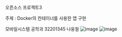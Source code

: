 오픈소스 프로젝트3


주제 : Docker의 컨테이너를 사용한 앱 구현

모바일시스템 공학과
32201345
나웅철
![image](https://github.com/No-366/opensource3-1_report3/assets/142786224/f5086083-e5fe-46e3-8d72-5c6de0b60392)
![image](https://github.com/No-366/opensource3-1_report3/assets/142786224/7c847a8f-335a-4300-af85-c11d36eb38ee)

